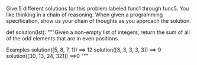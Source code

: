 Give 5 different solutions for this problem labeled func1 through func5. You like thinking in a chain of reasoning. When given a programming specification, show us your chain of thoughts as you approach the solution.


def solution(lst):
"""Given a non-empty list of integers, return the sum of all of the odd elements that are in even positions.


Examples
solution([5, 8, 7, 1]) ==> 12
solution([3, 3, 3, 3, 3]) ==> 9
solution([30, 13, 24, 321]) ==>0
"""
